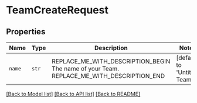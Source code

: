 # TeamCreateRequest



## Properties
Name | Type | Description | Notes
------------ | ------------- | ------------- | -------------
| `name` | ```str``` | REPLACE_ME_WITH_DESCRIPTION_BEGIN The name of your Team. REPLACE_ME_WITH_DESCRIPTION_END |  [default to 'Untitled Team'] |

[[Back to Model list]](../README.md#documentation-for-models) [[Back to API list]](../README.md#documentation-for-api-endpoints) [[Back to README]](../README.md)


